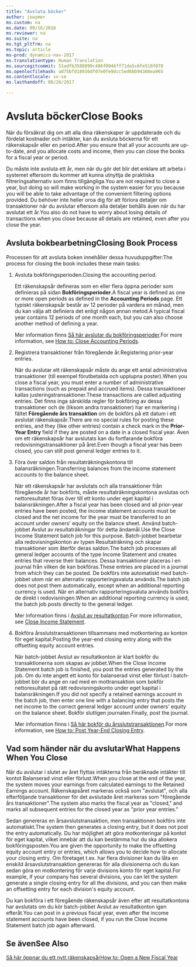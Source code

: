 ```yaml
---
title: "Avsluta böcker"
author: jswymer
ms.custom: na
ms.date: 09/16/2016
ms.reviewer: na
ms.suite: na
ms.tgt_pltfrm: na
ms.topic: article
ms-prod: dynamics-nav-2017
ms.translationtype: Human Translation
ms.sourcegitcommit: 51adfb3588099c496f0946ff71da5c6fe518f070
ms.openlocfilehash: ad75bfd18936df07e0fe9dcc5ed6bb94360ea965
ms.contentlocale: sv-se
ms.lasthandoff: 06/26/2017

---
```

# <a name="close-books"></a><span data-ttu-id="8e3d7-102">Avsluta böcker</span><span class="sxs-lookup"><span data-stu-id="8e3d7-102">Close Books</span></span>
<span data-ttu-id="8e3d7-103">När du försäkrat dig om att alla dina räkenskaper är uppdaterade och du fördelat kostnader och intäkter, kan du avsluta böckerna för ett räkenskapsår eller en period.</span><span class="sxs-lookup"><span data-stu-id="8e3d7-103">After you ensure that all your accounts are up-to-date, and you allocate costs and income, then you can close the books for a fiscal year or period.</span></span>

<span data-ttu-id="8e3d7-104">Du måste inte avsluta ett år, men när du gör det blir det enklare att arbeta i systemet eftersom du kommer att kunna utnyttja de praktiska filtreringsalternativ som finns tillgängliga.</span><span class="sxs-lookup"><span data-stu-id="8e3d7-104">You are not required to close a year, but doing so will make working in the system easier for you because you will be able to take advantage of the convenient filtering options provided.</span></span> <span data-ttu-id="8e3d7-105">Du behöver inte heller oroa dig för att förlora detaljer om transaktioner när du avslutar eftersom alla detaljer behålls även när du har avslutat ett år.</span><span class="sxs-lookup"><span data-stu-id="8e3d7-105">You also do not have to worry about losing details of transactions when you close because all details are retained, even after you close the year.</span></span>

## <a name="closing-book-process"></a><span data-ttu-id="8e3d7-106">Avsluta bokbearbetning</span><span class="sxs-lookup"><span data-stu-id="8e3d7-106">Closing Book Process</span></span>
<span data-ttu-id="8e3d7-107">Processen för att avsluta boken innehåller dessa huvuduppgifter:</span><span class="sxs-lookup"><span data-stu-id="8e3d7-107">The process for closing the book includes these main tasks:</span></span>

1. <span data-ttu-id="8e3d7-108">Avsluta bokföringsperioden.</span><span class="sxs-lookup"><span data-stu-id="8e3d7-108">Closing the accounting period.</span></span>

    <span data-ttu-id="8e3d7-109">Ett räkenskapsår defineras som en eller flera öppna perioder som definieras på sidan **Bokföringsperioder**.</span><span class="sxs-lookup"><span data-stu-id="8e3d7-109">A fiscal year is defined as one or more open periods as defined in the **Accounting Periods** page.</span></span> <span data-ttu-id="8e3d7-110">Ett typiskt räkenskapsår består av 12 perioder på vardera en månad, men du kan välja att definiera det enligt någon annan metod.</span><span class="sxs-lookup"><span data-stu-id="8e3d7-110">A typical fiscal year contains 12 periods of one month each, but you can also choose another method of defining a year.</span></span>

    <span data-ttu-id="8e3d7-111">Mer information finns [Så här avslutar du bokföringsperioder](year-close-account-periods.md).</span><span class="sxs-lookup"><span data-stu-id="8e3d7-111">For more information, see [How to: Close Accounting Periods](year-close-account-periods.md).</span></span>

2. <span data-ttu-id="8e3d7-112">Registrera transaktioner från föregående år.</span><span class="sxs-lookup"><span data-stu-id="8e3d7-112">Registering prior-year entries.</span></span>

    <span data-ttu-id="8e3d7-113">När du avslutar ett räkenskapsår måste du ange ett antal administrativa transaktioner (till exempel förutbetalda och upplupna poster).</span><span class="sxs-lookup"><span data-stu-id="8e3d7-113">When you close a fiscal year, you must enter a number of administrative transactions (such as prepaid and accrued items).</span></span> <span data-ttu-id="8e3d7-114">Dessa transaktioner kallas justeringstransaktioner.</span><span class="sxs-lookup"><span data-stu-id="8e3d7-114">These transactions are called adjusting entries.</span></span> <span data-ttu-id="8e3d7-115">Det finns inga särskilda regler för bokföring av dessa transaktioner och de (liksom andra transaktioner) har en markering i fältet **Föregående års transaktion** om de bokförs på ett datum i ett avslutat räkenskapsår.</span><span class="sxs-lookup"><span data-stu-id="8e3d7-115">There are no special rules for posting these entries, and they (like other entries) contain a check mark in the **Prior-Year Entry** field if they are posted on a date in a closed fiscal year.</span></span> <span data-ttu-id="8e3d7-116">Även om ett räkenskapsår har avslutats kan du fortfarande bokföra redovisningstransaktioner på året.</span><span class="sxs-lookup"><span data-stu-id="8e3d7-116">Even though a fiscal year has been closed, you can still post general ledger entries to it.</span></span>

3. <span data-ttu-id="8e3d7-117">Föra över saldon från resultaträkningskontona till balansräkningen.</span><span class="sxs-lookup"><span data-stu-id="8e3d7-117">Transferring balances from the income statement accounts to the balance sheet.</span></span>

    <span data-ttu-id="8e3d7-118">När ett räkenskapsår har avslutats och alla transaktioner från föregående år har bokförts, måste resultaträkningskontona avslutas och nettoresultatet föras över till ett konto under eget kapital i balansräkningen.</span><span class="sxs-lookup"><span data-stu-id="8e3d7-118">After a fiscal year has been closed and all prior-year entries have been posted, the income statement accounts must be closed and the net income for the year must be transferred to an account under owners' equity on the balance sheet.</span></span> <span data-ttu-id="8e3d7-119">Använd batch-jobbet Avslut av resultaträkningar för detta ändamål.</span><span class="sxs-lookup"><span data-stu-id="8e3d7-119">Use the Close Income Statement batch job for this purpose.</span></span> <span data-ttu-id="8e3d7-120">Batch-jobbet bearbetar alla redovisningskonton av typen Resultaträkning och skapar transaktioner som återför deras saldon.</span><span class="sxs-lookup"><span data-stu-id="8e3d7-120">The batch job processes all general ledger accounts of the type Income Statement and creates entries that reverse their balances.</span></span> <span data-ttu-id="8e3d7-121">Dessa transaktioner placeras i en journal från vilken de kan bokföras.</span><span class="sxs-lookup"><span data-stu-id="8e3d7-121">These entries are placed in a journal from which they can be posted.</span></span> <span data-ttu-id="8e3d7-122">De bokförs inte automatiskt med batch-jobbet utom när en alternativ rapporteringsvaluta används.</span><span class="sxs-lookup"><span data-stu-id="8e3d7-122">The batch job does not post them automatically, except when an additional reporting currency is used.</span></span> <span data-ttu-id="8e3d7-123">När en alternativ rapporteringsvaluta används bokförs de direkt i redovisningen.</span><span class="sxs-lookup"><span data-stu-id="8e3d7-123">When an additional reporting currency is used, the batch job posts directly to the general ledger.</span></span>

    <span data-ttu-id="8e3d7-124">Mer information finns i [Avslut av resultatkonton](year-close-income-statement.md).</span><span class="sxs-lookup"><span data-stu-id="8e3d7-124">For more information, see [Close Income Statement](year-close-income-statement.md).</span></span>
4. <span data-ttu-id="8e3d7-125">Bokföra årsslutstransaktionen tillsammans med motkontering av konton för eget kapital.</span><span class="sxs-lookup"><span data-stu-id="8e3d7-125">Posting the year-end closing entry along with the offsetting equity account entries.</span></span>

    <span data-ttu-id="8e3d7-126">När batch-jobbet Avslut av resultatkonton är klart bokför du transaktionerna som skapas av jobbet.</span><span class="sxs-lookup"><span data-stu-id="8e3d7-126">When the Close Income Statement batch job is finished, you post the entries generated by the job.</span></span> <span data-ttu-id="8e3d7-127">Om du inte angett ett konto för balanserad vinst eller förlust i batch-jobbet bör du ange en rad med en mottransaktion som bokför nettoresultatet på rätt redovisningskonto under eget kapital i balansräkningen.</span><span class="sxs-lookup"><span data-stu-id="8e3d7-127">If you did not specify a retained earnings account in the batch job, then enter one line with a balancing entry that posts the net income to the correct general ledger account under owners' equity on the balance sheet.</span></span> <span data-ttu-id="8e3d7-128">Bokför slutligen journalen.</span><span class="sxs-lookup"><span data-stu-id="8e3d7-128">Finally, post the journal.</span></span>

    <span data-ttu-id="8e3d7-129">Mer information finns i [Så här bokför du årsslutstransaktionen](year-how-post-year-end-close-entry.md).</span><span class="sxs-lookup"><span data-stu-id="8e3d7-129">For more information, see [How to: Post Year-End Closing Entry](year-how-post-year-end-close-entry.md).</span></span>

## <a name="what-happens-when-you-close"></a><span data-ttu-id="8e3d7-130">Vad som händer när du avslutar</span><span class="sxs-lookup"><span data-stu-id="8e3d7-130">What Happens When You Close</span></span>
<span data-ttu-id="8e3d7-131">När du avslutar i slutet av året flyttas intäkterna från beräknade intäkter till kontot Balanserad vinst eller förlust.</span><span class="sxs-lookup"><span data-stu-id="8e3d7-131">When you close at the end of the year, the system moves your earnings from calculated earnings to the Retained Earnings account.</span></span> <span data-ttu-id="8e3d7-132">Räkenskapsåret markeras också som "avslutat", och alla efterföljande transaktioner för det avslutade året markeras som "föregående års transaktioner".</span><span class="sxs-lookup"><span data-stu-id="8e3d7-132">The system also marks the fiscal year as "closed," and marks all subsequent entries for the closed year as "prior year entries."</span></span>

<span data-ttu-id="8e3d7-133">Sedan genereras en årsavslutstransaktion, men transaktionen bokförs inte automatiskt.</span><span class="sxs-lookup"><span data-stu-id="8e3d7-133">The system then generates a closing entry, but it does not post the entry automatically.</span></span> <span data-ttu-id="8e3d7-134">Du har möjlighet att göra motkonteringar på kontot för eget kapital, vilket innebär att du kan bestämma hur du ska allokera bokföringsposten.</span><span class="sxs-lookup"><span data-stu-id="8e3d7-134">You are given the opportunity to make the offsetting equity account entry or entries, which allows you to decide how to allocate your closing entry.</span></span> <span data-ttu-id="8e3d7-135">Om företaget t.ex. har flera divisioner kan du låta en enskild årsavslutstransaktion genereras för alla divisionerna och du kan sedan göra en motkontering för varje divisions konto för eget kapital.</span><span class="sxs-lookup"><span data-stu-id="8e3d7-135">For example, if your company has several divisions, you can let the system generate a single closing entry for all the divisions, and you can then make an offsetting entry for each division's equity account.</span></span>

<span data-ttu-id="8e3d7-136">Du kan bokföra i ett föregående räkenskapsår även efter att resultatkontona har avslutats om du kör batch-jobbet Avslut av resultatkonton igen efteråt.</span><span class="sxs-lookup"><span data-stu-id="8e3d7-136">You can post in a previous fiscal year, even after the income statement accounts have been closed, if you run the Close Income Statement batch job again afterward.</span></span>

## <a name="see-also"></a><span data-ttu-id="8e3d7-137">Se även</span><span class="sxs-lookup"><span data-stu-id="8e3d7-137">See Also</span></span>
[<span data-ttu-id="8e3d7-138">Så här öppnar du ett nytt räkenskapsår</span><span class="sxs-lookup"><span data-stu-id="8e3d7-138">How to: Open a New Fiscal Year</span></span>](finance-setup-how-open-new-fiscal-year.md)

